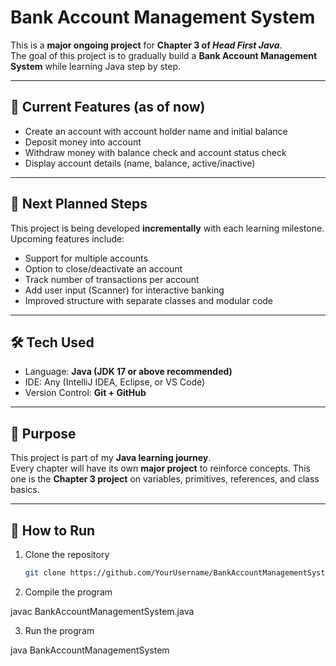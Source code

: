 # Bank Account Management System  

This is a **major ongoing project** for **Chapter 3 of *Head First Java***.  
The goal of this project is to gradually build a **Bank Account Management System** while learning Java step by step.  

---

## 🚀 Current Features (as of now)
- Create an account with account holder name and initial balance  
- Deposit money into account  
- Withdraw money with balance check and account status check  
- Display account details (name, balance, active/inactive)  

---

## 📌 Next Planned Steps
This project is being developed **incrementally** with each learning milestone. Upcoming features include:
- Support for multiple accounts  
- Option to close/deactivate an account  
- Track number of transactions per account  
- Add user input (Scanner) for interactive banking  
- Improved structure with separate classes and modular code  

---

## 🛠️ Tech Used
- Language: **Java (JDK 17 or above recommended)**  
- IDE: Any (IntelliJ IDEA, Eclipse, or VS Code)  
- Version Control: **Git + GitHub**  

---

## 🎯 Purpose
This project is part of my **Java learning journey**.  
Every chapter will have its own **major project** to reinforce concepts. This one is the **Chapter 3 project** on variables, primitives, references, and class basics.  

---

## 📂 How to Run
1. Clone the repository  
   ```bash
   git clone https://github.com/YourUsername/BankAccountManagementSystem.git

2. Compile the program

javac BankAccountManagementSystem.java


3. Run the program

java BankAccountManagementSystem
